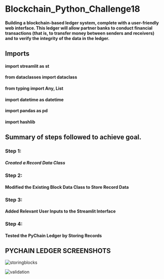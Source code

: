 # Blockchain_Python_Challenge18

#### Building a blockchain-based ledger system, complete with a user-friendly web interface. This ledger will allow partner banks to conduct financial transactions (that is, to transfer money between senders and receivers) and to verify the integrity of the data in the ledger.

## Imports

#### import streamlit as st
#### from dataclasses import dataclass
#### from typing import Any, List
#### import datetime as datetime
#### import pandas as pd
#### import hashlib

## Summary of steps followed to achieve goal.

### Step 1:
##### Created a Record Data Class

### Step 2:
#### Modified the Existing Block Data Class to Store Record Data

### Step 3:
#### Added Relevant User Inputs to the Streamlit Interface

### Step 4:
#### Tested the PyChain Ledger by Storing Records

## PYCHAIN LEDGER SCREENSHOTS 


![storingblocks](https://user-images.githubusercontent.com/99139797/175756083-59b252ed-2332-4825-bec5-bc8c5b0fb014.png)

![validation](https://user-images.githubusercontent.com/99139797/175756085-f5b70d51-8c01-45bc-bdff-fd248870f62c.png)
